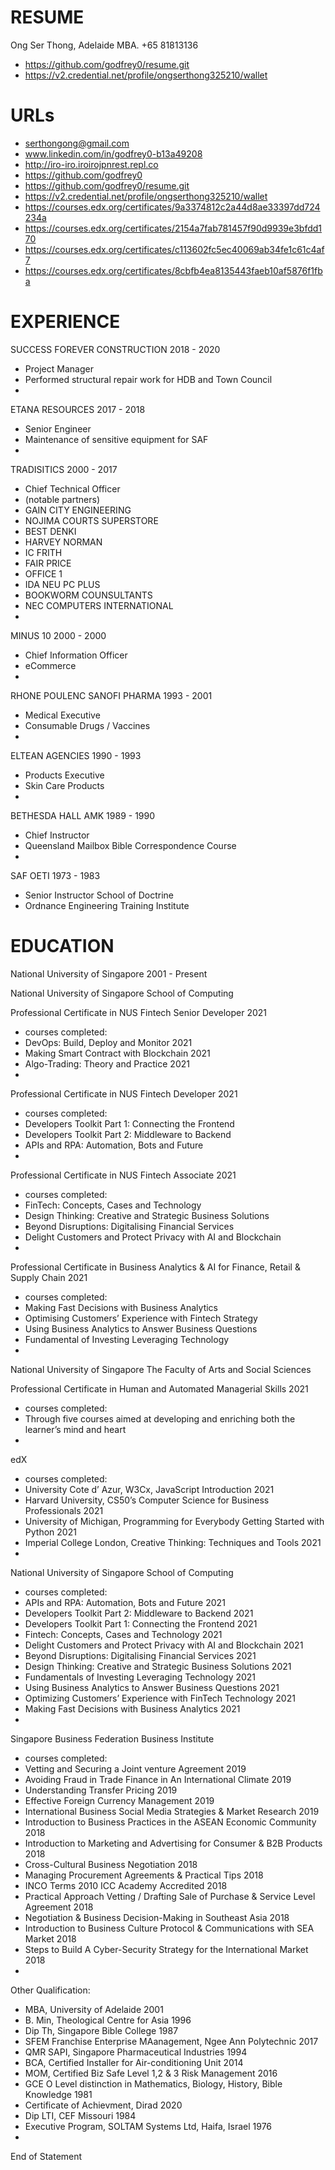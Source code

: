 # RESUME
Ong Ser Thong, Adelaide MBA. +65 81813136
- https://github.com/godfrey0/resume.git
- https://v2.credential.net/profile/ongserthong325210/wallet 

# URLs
- serthongong@gmail.com 
- www.linkedin.com/in/godfrey0-b13a49208 
- http://iro-iro.iroirojpnrest.repl.co 
- https://github.com/godfrey0 
- https://github.com/godfrey0/resume.git 
- https://v2.credential.net/profile/ongserthong325210/wallet 
- https://courses.edx.org/certificates/9a3374812c2a44d8ae33397dd724234a 
- https://courses.edx.org/certificates/2154a7fab781457f90d9939e3bfdd170 
- https://courses.edx.org/certificates/c113602fc5ec40069ab34fe1c61c4af7 
- https://courses.edx.org/certificates/8cbfb4ea8135443faeb10af5876f1fba


# EXPERIENCE
SUCCESS FOREVER CONSTRUCTION 2018 - 2020 
- Project Manager
- Performed structural repair work for HDB and Town Council
-
ETANA RESOURCES 2017 - 2018 
- Senior Engineer
- Maintenance of sensitive equipment for SAF
-
TRADISITICS 2000 - 2017
- Chief Technical Officer
- (notable partners)
- GAIN CITY ENGINEERING
- NOJIMA COURTS SUPERSTORE 
- BEST DENKI
- HARVEY NORMAN
- IC FRITH
- FAIR PRICE
- OFFICE 1
- IDA NEU PC PLUS
- BOOKWORM COUNSULTANTS
- NEC COMPUTERS INTERNATIONAL 
-
MINUS 10 2000 - 2000 
- Chief Information Officer 
- eCommerce 
-
RHONE POULENC SANOFI PHARMA 1993 - 2001
- Medical Executive
- Consumable Drugs / Vaccines
-
ELTEAN AGENCIES 1990 - 1993
- Products Executive
- Skin Care Products
-
BETHESDA HALL AMK 1989 - 1990
- Chief Instructor
- Queensland Mailbox Bible Correspondence Course 
-
SAF OETI 1973 - 1983
- Senior Instructor School of Doctrine
- Ordnance Engineering Training Institute 
 
# EDUCATION
National University of Singapore 2001 - Present

National University of Singapore School of Computing 

Professional Certificate in NUS Fintech Senior Developer 2021
- courses completed:
- DevOps: Build, Deploy and Monitor 2021
- Making Smart Contract with Blockchain 2021
- Algo-Trading: Theory and Practice 2021
-
Professional Certificate in NUS Fintech Developer 2021
- courses completed:
- Developers Toolkit Part 1: Connecting the Frontend 
- Developers Toolkit Part 2: Middleware to Backend 
- APIs and RPA: Automation, Bots and Future 
-
Professional Certificate in NUS Fintech Associate 2021 
- courses completed:
- FinTech: Concepts, Cases and Technology
- Design Thinking: Creative and Strategic Business Solutions 
- Beyond Disruptions: Digitalising Financial Services 
- Delight Customers and Protect Privacy with AI and Blockchain 
-
Professional Certificate in Business Analytics & AI for Finance, Retail & Supply Chain 2021
- courses completed:
- Making Fast Decisions with Business Analytics
- Optimising Customers’ Experience with Fintech Strategy 
- Using Business Analytics to Answer Business Questions 
- Fundamental of Investing Leveraging Technology 
-
National University of Singapore The Faculty of Arts and Social Sciences 

Professional Certificate in Human and Automated Managerial Skills 2021 
- courses completed: 
- Through five courses aimed at developing and enriching both the learner’s mind and heart
-
edX 
- courses completed:
- University Cote d’ Azur, W3Cx, JavaScript Introduction 2021
- Harvard University, CS50’s Computer Science for Business Professionals 2021 
- University of Michigan, Programming for Everybody Getting Started with Python 2021 
- Imperial College London, Creative Thinking: Techniques and Tools 2021 
-
National University of Singapore School of Computing
- courses completed:
- APIs and RPA: Automation, Bots and Future 2021
- Developers Toolkit Part 2: Middleware to Backend 2021
- Developers Toolkit Part 1: Connecting the Frontend 2021
- Fintech: Concepts, Cases and Technology 2021
- Delight Customers and Protect Privacy with AI and Blockchain 2021 
- Beyond Disruptions: Digitalising Financial Services 2021
- Design Thinking: Creative and Strategic Business Solutions 2021 
- Fundamentals of Investing Leveraging Technology 2021
- Using Business Analytics to Answer Business Questions 2021 
- Optimizing Customers’ Experience with FinTech Technology 2021 
- Making Fast Decisions with Business Analytics 2021
-
Singapore Business Federation Business Institute
- courses completed:
- Vetting and Securing a Joint venture Agreement 2019
- Avoiding Fraud in Trade Finance in An International Climate 2019
- Understanding Transfer Pricing 2019
- Effective Foreign Currency Management 2019
- International Business Social Media Strategies & Market Research 2019
- Introduction to Business Practices in the ASEAN Economic Community 2018 
- Introduction to Marketing and Advertising for Consumer & B2B Products 2018 
- Cross-Cultural Business Negotiation 2018
- Managing Procurement Agreements & Practical Tips 2018
- INCO Terms 2010 ICC Academy Accredited 2018
- Practical Approach Vetting / Drafting Sale of Purchase & Service Level Agreement 2018 
- Negotiation & Business Decision-Making in Southeast Asia 2018
- Introduction to Business Culture Protocol & Communications with SEA Market 2018
- Steps to Build A Cyber-Security Strategy for the International Market 2018 
-
Other Qualification:
- MBA, University of Adelaide 2001
- B. Min, Theological Centre for Asia 1996
- Dip Th, Singapore Bible College 1987
- SFEM Franchise Enterprise MAanagement, Ngee Ann Polytechnic 2017
- QMR SAPI, Singapore Pharmaceutical Industries 1994 
- BCA, Certified Installer for Air-conditioning Unit 2014
- MOM, Certified Biz Safe Level 1,2 & 3 Risk Management 2016 
- GCE O Level distinction in Mathematics, Biology, History, Bible Knowledge 1981
- Certificate of Achievment, Dirad 2020
- Dip LTI, CEF Missouri 1984
- Executive Program, SOLTAM Systems Ltd, Haifa, Israel 1976
-
End of Statement
